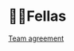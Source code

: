 # 🤹‍♂️Fellas

[Team agreement](https://docs.google.com/document/d/1jKmOuKiedGYrl-7an7jJ7pQAnxdvV_TNxhFviI_tRBs/edit?usp=sharing)
